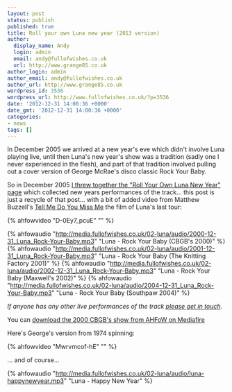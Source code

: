 ```yaml
---
layout: post
status: publish
published: true
title: Roll your own Luna new year (2013 version)
author:
  display_name: Andy
  login: admin
  email: andy@fullofwishes.co.uk
  url: http://www.grange85.co.uk
author_login: admin
author_email: andy@fullofwishes.co.uk
author_url: http://www.grange85.co.uk
wordpress_id: 3536
wordpress_url: http://www.fullofwishes.co.uk/?p=3536
date: '2012-12-31 14:00:36 +0000'
date_gmt: '2012-12-31 14:00:36 +0000'
categories:
- news
tags: []
---
```

<p>In December 2005 we arrived at a new year's eve which didn't involve Luna playing live, until then Luna's new year's show was a tradition (sadly one I never experienced in the flesh), and part of that tradition involved pulling out a cover version of George McRae's disco classic Rock Your Baby. </p>
<p>So in December 2005 <a href="/2005/12/01/audio-roll-your-own-luna-new-year/">I threw together the "Roll Your Own Luna New Year" page</a> which collected new years performances of the track... this post is just a recycle of that post... with a bit of added video from Matthew Buzzell's <a href="https://www.facebook.com/pages/Tell-Me-Do-You-Miss-Me-a-film-about-LUNA-by-Matthew-Buzzell/122077917842911?ref=ts&amp;fref=ts">Tell Me Do You Miss Me</a> the film of Luna's last tour:</p>
{% ahfowvideo "D-0Ey7_pcuE" "" %}


{% ahfowaudio "http://media.fullofwishes.co.uk/02-luna/audio/2000-12-31_Luna_Rock-Your-Baby.mp3" "Luna - Rock Your Baby (CBGB's 2000)" %}
{% ahfowaudio "http://media.fullofwishes.co.uk/02-luna/audio/2001-12-31_Luna_Rock-Your-Baby.mp3" "Luna - Rock Your Baby (The Knitting Factory 2001)" %}
{% ahfowaudio "http://media.fullofwishes.co.uk/02-luna/audio/2002-12-31_Luna_Rock-Your-Baby.mp3" "Luna - Rock Your Baby (Maxwell's 2002)" %}
{% ahfowaudio "http://media.fullofwishes.co.uk/02-luna/audio/2004-12-31_Luna_Rock-Your-Baby.mp3" "Luna - Rock Your Baby (Southpaw 2004)" %}


<p><em>If anyone has any other live performances of the track <a href="/about/contact-me/" title="Contact me">please get in touch</a>.</em></p>
<p>You can <a href="http://www.mediafire.com/?0mu1tpy221s0r1c">download the 2000 CBGB's show from AHFoW on Mediafire</a></p>
<p>Here's George's version from 1974 spinning:</p>
{% ahfowvideo "Mwrvmcof-hE" "" %}
<p>... and of course...<br />

{% ahfowaudio "http://media.fullofwishes.co.uk/02-luna/audio/luna-happynewyear.mp3" "Luna - Happy New Year" %}


